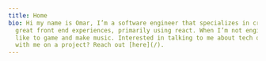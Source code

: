 ```yaml
---
title: Home
bio: Hi my name is Omar, I’m a software engineer that specializes in creating
  great front end experiences, primarily using react. When I’m not engineering I
  like to game and make music. Interested in talking to me about tech or working
  with me on a project? Reach out [here](/).
---
```

